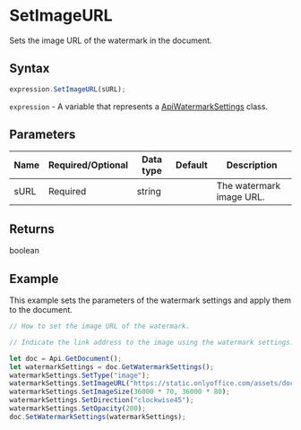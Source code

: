 # SetImageURL

Sets the image URL of the watermark in the document.

## Syntax

```javascript
expression.SetImageURL(sURL);
```

`expression` - A variable that represents a [ApiWatermarkSettings](../ApiWatermarkSettings.md) class.

## Parameters

| **Name** | **Required/Optional** | **Data type** | **Default** | **Description** |
| ------------- | ------------- | ------------- | ------------- | ------------- |
| sURL | Required | string |  | The watermark image URL. |

## Returns

boolean

## Example

This example sets the parameters of the watermark settings and apply them to the document.

```javascript editor-docx
// How to set the image URL of the watermark.

// Indicate the link address to the image using the watermark settings.

let doc = Api.GetDocument();
let watermarkSettings = doc.GetWatermarkSettings();
watermarkSettings.SetType("image");
watermarkSettings.SetImageURL("https://static.onlyoffice.com/assets/docs/samples/img/onlyoffice_logo.png");
watermarkSettings.SetImageSize(36000 * 70, 36000 * 80);
watermarkSettings.SetDirection("clockwise45");
watermarkSettings.SetOpacity(200);
doc.SetWatermarkSettings(watermarkSettings);
```
